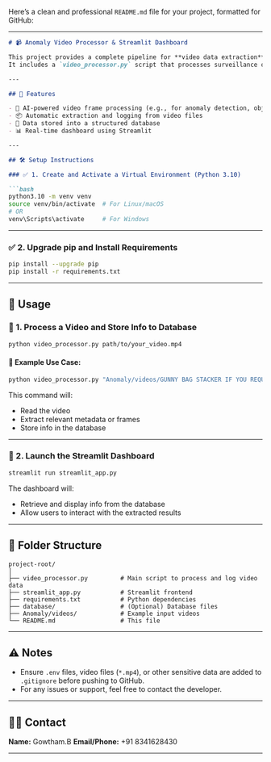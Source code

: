 Here’s a clean and professional `README.md` file for your project, formatted for GitHub:

---

````markdown
# 📹 Anomaly Video Processor & Streamlit Dashboard

This project provides a complete pipeline for **video data extraction** and **dashboard visualization**.  
It includes a `video_processor.py` script that processes surveillance or warehouse videos and stores extracted information into a database, and a `Streamlit` app to visualize and retrieve that data.

---

## 🚀 Features

- 🧠 AI-powered video frame processing (e.g., for anomaly detection, object tracking)
- 📦 Automatic extraction and logging from video files
- 💾 Data stored into a structured database
- 📊 Real-time dashboard using Streamlit

---

## 🛠️ Setup Instructions

### ✅ 1. Create and Activate a Virtual Environment (Python 3.10)

```bash
python3.10 -m venv venv
source venv/bin/activate  # For Linux/macOS
# OR
venv\Scripts\activate     # For Windows
````

---

### ✅ 2. Upgrade pip and Install Requirements

```bash
pip install --upgrade pip
pip install -r requirements.txt
```

---

## 🎥 Usage

### 🔹 1. Process a Video and Store Info to Database

```bash
python video_processor.py path/to/your_video.mp4
```

#### 🔸 Example Use Case:

```bash
python video_processor.py "Anomaly/videos/GUNNY BAG STACKER IF YOU REQUIRED PLEASE CALL ME... 9949578818... TNQ.mp4"
```

This command will:

* Read the video
* Extract relevant metadata or frames
* Store info in the database

---

### 🔹 2. Launch the Streamlit Dashboard

```bash
streamlit run streamlit_app.py
```

The dashboard will:

* Retrieve and display info from the database
* Allow users to interact with the extracted results

---

## 📁 Folder Structure

```
project-root/
│
├── video_processor.py         # Main script to process and log video data
├── streamlit_app.py           # Streamlit frontend
├── requirements.txt           # Python dependencies
├── database/                  # (Optional) Database files
├── Anomaly/videos/            # Example input videos
└── README.md                  # This file
```

---

## ⚠️ Notes

* Ensure `.env` files, video files (`*.mp4`), or other sensitive data are added to `.gitignore` before pushing to GitHub.
* For any issues or support, feel free to contact the developer.

---

## 👨‍💻 Contact

**Name:** Gowtham.B
**Email/Phone:** +91 8341628430

---


